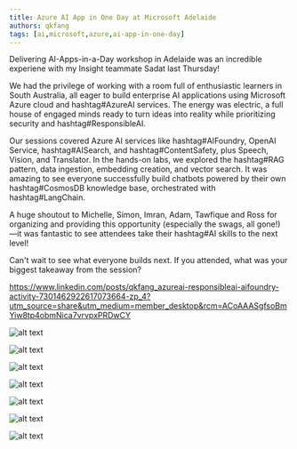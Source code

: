 ```yaml
---
title: Azure AI App in One Day at Microsoft Adelaide
authors: qkfang
tags: [ai,microsoft,azure,ai-app-in-one-day]
---
```




Delivering AI-Apps-in-a-Day workshop in Adelaide was an incredible experiene with my Insight teammate Sadat last Thursday!

We had the privilege of working with a room full of enthusiastic learners in South Australia, all eager to build enterprise AI applications using Microsoft Azure cloud and hashtag#AzureAI services. The energy was electric, a full house of engaged minds ready to turn ideas into reality while prioritizing security and hashtag#ResponsibleAI.

Our sessions covered Azure AI services like hashtag#AIFoundry, OpenAI Service, hashtag#AISearch, and hashtag#ContentSafety, plus Speech, Vision, and Translator. In the hands-on labs, we explored the hashtag#RAG pattern, data ingestion, embedding creation, and vector search. It was amazing to see everyone successfully build chatbots powered by their own hashtag#CosmosDB knowledge base, orchestrated with hashtag#LangChain.

A huge shoutout to Michelle, Simon, Imran, Adam, Tawfique and Ross for organizing and providing this opportunity (especially the swags, all gone!) —it was fantastic to see attendees take their hashtag#AI skills to the next level!

Can't wait to see what everyone builds next. If you attended, what was your biggest takeaway from the session?





https://www.linkedin.com/posts/qkfang_azureai-responsibleai-aifoundry-activity-7301462922617073664-zp_4?utm_source=share&utm_medium=member_desktop&rcm=ACoAAASgfsoBmYiw8tp4obmNica7vrvpxPRDwCY

![alt text](images\2025-02-27-azure-ai-app-in-one-day-adelaide-1.jpg)

![alt text](images\2025-02-27-azure-ai-app-in-one-day-adelaide-2.jpg)

![alt text](images\2025-02-27-azure-ai-app-in-one-day-adelaide-3.jpg)

![alt text](images\2025-02-27-azure-ai-app-in-one-day-adelaide-4.jpg)

![alt text](images\2025-02-27-azure-ai-app-in-one-day-adelaide-5.jpg)

![alt text](images\2025-02-27-azure-ai-app-in-one-day-adelaide-6.jpg)

![alt text](images\2025-02-27-azure-ai-app-in-one-day-adelaide-7.jpg)










